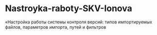 # Nastroyka-raboty-SKV-Ionova
«Настройка работы системы контроля версий: типов импортируемых файлов, параметров импорта, путей и фильтров
